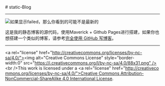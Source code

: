 # static-Blog

-----

![如果显示failed，那么你看到的可能不是最新的](https://github.com/ryuzheng/static-Blog/workflows/Build/badge.svg)

这是我的静态博客的源代码，使用Maverick + Github Pages进行搭建，如果你也想搭建一个类似的博客，请参考[完全使用 GitHub 写博客](https://blog.imalan.cn/archives/blog-with-github/)。

-----

<a rel="license" href="http://creativecommons.org/licenses/by-nc-sa/4.0/"><img alt="Creative Commons License" style="border-width:0" src="https://i.creativecommons.org/l/by-nc-sa/4.0/88x31.png" /></a ><br />This work is licensed under a <a rel="license" href="http://creativecommons.org/licenses/by-nc-sa/4.0/">Creative Commons Attribution-NonCommercial-ShareAlike 4.0 International License</a >.
